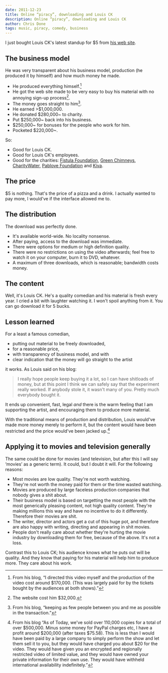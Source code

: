 ```yaml
---
date: 2011-12-23
title: Online “piracy”, downloading and Louis CK
description: Online “piracy”, downloading and Louis CK
author: Chris Done
tags: music, piracy, comedy, business
---
```


I just bought Louis CK's latest standup for $5 from [his web
site](http://www.louisck.net).

## The business model

He was very transparent about his business model, production (he
produced it by himself) and how much money he made.

* He produced everything himself.[^3]
* He got the web site made to be very easy to buy his material with no
  annoying sign-up process[^2].
* The money goes straight to him[^1].
* He earned >$1,000,000.
* He donated $280,000~ to charity.
* Put $250,000~ back into his business.
* $250,000~ for bonuses for the people who work for him.
* Pocketed $220,000~.

So:

* Good for Louis CK.
* Good for Louis CK's employees.
* Good for the charities:
  [Fistula Foundation](www.fistulafoundation.org/),
  [Green Chimneys](http://www.greenchimneys.org/),
  [CharityWater](http://www.charitywater.org/),
  [Pablove Foundation](http://pablove.org/) and
  [Kiva](http://www.kiva.org/).

## The price

$5 is nothing. That's the price of a pizza and a drink. I actually
wanted to pay more, I would've if the interface allowed me to.

## The distribution

The download was perfectly done.

* It's available world-wide. No locality nonsense.
* After paying, access to the download was immediate.
* There were options for medium or high definition quality.
* There were no restrictions on using the video afterwards; feel free
  to watch it on your computer, burn it to DVD, whatever.
* A maximum of three downloads, which is reasonable; bandwidth costs
  money.

## The content

Well, it's Louis CK. He's a quality comedian and his material is fresh
every year. I cried a bit with laughter watching it. I won't spoil
anything from it. You can go download it for 5 bucks.

## Lesson learned

For a least a famous comedian,

* putting out material to be freely downloaded,
* for a reasonable price,
* with transparency of business model, and with
* clear indication that the money will go straight to the artist

it works. As Louis said on his blog:

> I really hope people keep buying it a lot, so I can have shitloads
> of money, but at this point I think we can safely say that the
> experiment really worked. If anybody stole it, it wasn't many of
> you. Pretty much everybody bought it.

It ends up convenient, fast, legal *and* there is the warm feeling
that I am supporting the artist, and encouraging them to produce more
material.

With the traditional means of production and distribution, Louis
would've made more money merely to perform it, but the content would
have been restricted and the price would've been jacked up.[^4]

## Applying it to movies and television generally

The same could be done for movies (and television, but after this I
will say ‘movies’ as a generic term). It could, but I doubt it
will. For the following reasons:

* Most movies are low quality. They're not worth watching.
* They're not worth the money paid for them or the time wasted
  watching.
* Movies are produced by large faceless production companies that
  nobody gives a shit about.
* Their business model is based on targetting the most people with the
  most generically pleasing content, not high quality content. They're
  making millions this way and have no incentive to do it
  differently. Therefore their movies are shit.
* The writer, director and actors get a cut of this huge pot, and
  therefore are also happy with writing, directing and appearing in
  shit movies.
* People don't really care about whether they're hurting the movie
  industry by downloading them for free, because of the above. It's
  not a loss.

Contrast this to Louis CK; his audience knows what he puts out will be
quality. And they know that paying for his material will help him to
produce more. They care about his work.

[^1]: From his blog, “keeping as few people between you and me as
      possible in the transaction.”

[^2]: The website cost him $32,000.

[^3]: From his blog, “I directed this video myself and the production
      of the video cost around $170,000. (This was largely paid for by
      the tickets bought by the audiences at both shows).”


[^4]: From his blog “As of Today, we've sold over 110,000 copies for a
      total of over $500,000. Minus some money for PayPal charges etc,
      I have a profit around $200,000 (after taxes $75.58). This is
      less than I would have been paid by a large company to simply
      perform the show and let them sell it to you, but they would
      have charged you about $20 for the video. They would have given
      you an encrypted and regionally restricted video of limited
      value, and they would have owned your private information for
      their own use. They would have withheld international
      availability indefinitely.”
